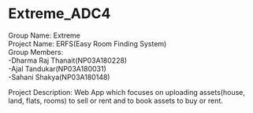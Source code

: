 # Extreme_ADC4

Group Name: Extreme
<br>
Project Name: ERFS(Easy Room Finding System)
<br>
Group Members: 
<br>
-Dharma Raj Thanait(NP03A180228)
<br>
-Ajal Tandukar(NP03A180031)
<br>
-Sahani Shakya(NP03A180148)
<br>

Project Description: Web App which focuses on uploading assets(house, land, flats, rooms) to sell or rent and to book assets to buy or rent.
